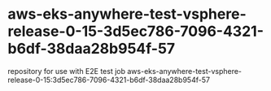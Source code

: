 # aws-eks-anywhere-test-vsphere-release-0-15-3d5ec786-7096-4321-b6df-38daa28b954f-57
repository for use with E2E test job aws-eks-anywhere-test-vsphere-release-0-15:3d5ec786-7096-4321-b6df-38daa28b954f-57

